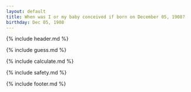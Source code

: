 ```yaml
---
layout: default
title: When was I or my baby conceived if born on December 05, 1908?
birthday: Dec 05, 1908
---
```


{% include header.md %}

{% include guess.md %}

{% include calculate.md %}

{% include safety.md %}

{% include footer.md %}



